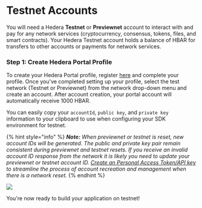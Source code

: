 # Testnet Accounts

You will need a Hedera **Testnet** or **Previewnet** account to interact with and pay for any network services (cryptocurrency, consensus, tokens, files, and smart contracts). Your Hedera Testnet account holds a balance of HBAR for transfers to other accounts or payments for network services.

### Step 1: Create Hedera Portal Profile

To create your Hedera Portal profile, register [here](https://portal.hedera.com/register) and complete your profile. Once you've completed setting up your profile, select the test network (Testnet or Previewnet) from the network drop-down menu and create an account. After account creation, your portal account will automatically receive 1000 HBAR.&#x20;

You can easily copy your `accountId`, `public key`, and `private key` information to your clipboard to use when configuring your SDK environment for testnet.&#x20;

{% hint style="info" %}
_**Note:** When previewnet or testnet is reset, new account IDs will be generated. The public and private key pair remain consistent during previewnet and testnet resets. If you receive an invalid account ID response from the network it is likely you need to update your previewnet or testnet account ID._ [_Create an Personal Access Token/API key_](../../readme/tutorials/more-tutorials/how-to-create-a-personal-access-token-api-key-on-the-hedera-portal.md) _to streamline the process of account recreation and management when there is a network reset._&#x20;
{% endhint %}

![](../../.gitbook/assets/portal-testnet-dashboard.png)

You're now ready to build your application on testnet!
